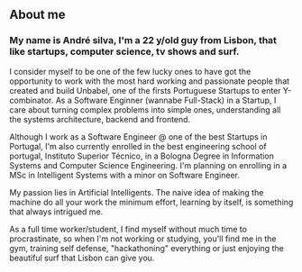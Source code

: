 ## About me
### <p class="lead text-left">My name is André silva, I'm a 22 y/old guy from Lisbon, that like startups, computer science, tv shows and surf.</p>
<p>
I consider myself to be one of the few lucky ones to have got the opportunity to work with the most hard working and passionate people that created and build Unbabel, one of the firsts Portuguese Startups to enter Y-combinator. As a Software Enginner (wannabe Full-Stack) in a Startup, I care about turning complex problems into simple ones, understanding all the systems architecture, backend and frontend.
</p>
<p>
Although I work as a Software Engineer @ one of the best Startups in Portugal, I'm also currently enrolled in the best engineering school of portugal, Instituto Superior Técnico, in a Bologna Degree in Information Systems and Computer Science Engineering. I'm planning on enrolling in a MSc in Intelligent Systems with a minor on Software Engineer.
</p>
<p>
My passion lies in Artificial Intelligents. The naive idea of making the machine do all your work the minimum effort, learning by itself, is something that always intrigued me.
</p>
<p>
As a full time worker/student, I find myself without much time to procrastinate, so when I'm not working or studying, you'll find me in the gym, training self defense, "hackathoning" everything or just enjoying the beautiful surf that Lisbon can give you.
</p>
